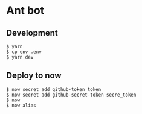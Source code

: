 # Ant bot

## Development

```
$ yarn
$ cp env .env
$ yarn dev
```

## Deploy to now

```
$ now secret add github-token token
$ now secret add github-secret-token secre_token
$ now
$ now alias
```
